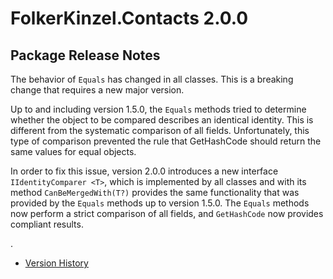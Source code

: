 # FolkerKinzel.Contacts 2.0.0
## Package Release Notes

The behavior of `Equals` has changed in all classes. This is a breaking change that requires a new major version.

Up to and including version 1.5.0, the `Equals` methods tried to determine whether the object to be compared describes
 an identical identity. This is different from the systematic comparison of all fields. Unfortunately, this type of 
comparison prevented the rule that GetHashCode should return the same values for equal objects.

In order to fix this issue, version 2.0.0 introduces a new interface `IIdentityComparer <T>`, which is implemented
 by all classes and with its method `CanBeMergedWith(T?)`
provides the same functionality that was provided by the `Equals` methods up to version 1.5.0.
The `Equals` methods now perform a strict comparison of all fields, and `GetHashCode` now provides compliant results.

.

- [Version History](https://github.com/FolkerKinzel/Contacts/releases)

